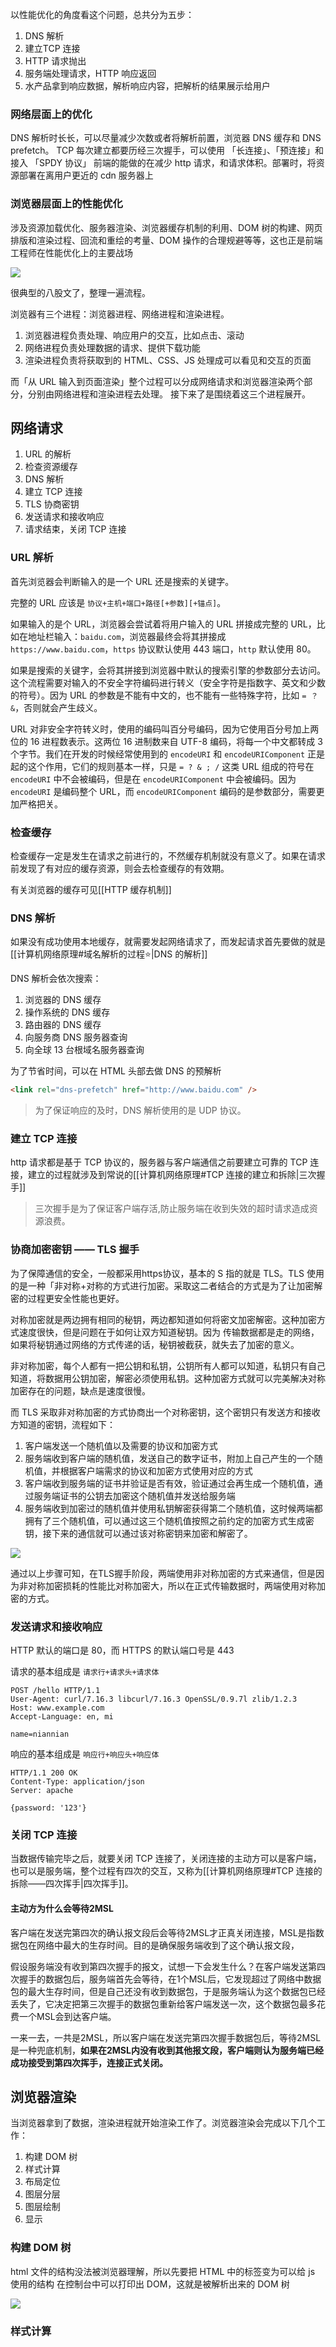 以性能优化的角度看这个问题，总共分为五步：

1. DNS 解析
2. 建立TCP 连接
3. HTTP 请求抛出
4. 服务端处理请求，HTTP 响应返回
5. 水产品拿到响应数据，解析响应内容，把解析的结果展示给用户

### 网络层面上的优化
DNS 解析时长长，可以尽量减少次数或者将解析前置，浏览器 DNS 缓存和 DNS prefetch。
TCP 每次建立都要历经三次握手，可以使用 「长连接」、「预连接」和接入 「SPDY 协议」
前端的能做的在减少 http 请求，和请求体积。部署时，将资源部署在离用户更近的 cdn 服务器上

### 浏览器层面上的性能优化

涉及资源加载优化、服务器渲染、浏览器缓存机制的利用、DOM 树的构建、网页排版和渲染过程、回流和重绘的考量、DOM 操作的合理规避等等，这也正是前端工程师在性能优化上的主要战场

![](http://cdn.liwuhou.cn/tmp/20220303164535.png)

很典型的八股文了，整理一遍流程。

浏览器有三个进程：浏览器进程、网络进程和渲染进程。

1. 浏览器进程负责处理、响应用户的交互，比如点击、滚动
2. 网络进程负责处理数据的请求、提供下载功能
3. 渲染进程负责将获取到的 HTML、CSS、JS 处理成可以看见和交互的页面


而「从 URL 输入到页面渲染」整个过程可以分成网络请求和浏览器渲染两个部分，分别由网络进程和渲染进程去处理。
接下来了是围绕着这三个进程展开。

## 网络请求
1. URL 的解析
2. 检查资源缓存
3. DNS 解析
4. 建立 TCP 连接
5. TLS 协商密钥
6. 发送请求和接收响应
7. 请求结束，关闭 TCP 连接

### URL 解析
首先浏览器会判断输入的是一个 URL 还是搜索的关键字。

完整的 URL 应该是 `协议+主机+端口+路径[+参数][+锚点]`。

如果输入的是个 URL，浏览器会尝试着将用户输入的 URL 拼接成完整的 URL，比如在地址栏输入：`baidu.com`，浏览器最终会将其拼接成 `https://www.baidu.com`，`https` 协议默认使用 443 端口，`http` 默认使用 80。

如果是搜索的关键字，会将其拼接到浏览器中默认的搜索引擎的参数部分去访问。这个流程需要对输入的不安全字符编码进行转义（安全字符是指数字、英文和少数的符号）。因为 URL 的参数是不能有中文的，也不能有一些特殊字符，比如 `= ？ &`，否则就会产生歧义。

URL 对非安全字符转义时，使用的编码叫百分号编码，因为它使用百分号加上两位的 16 进程数表示。这两位 16 进制数来自 UTF-8 编码，将每一个中文都转成 3 个字节。我们在开发的时候经常使用到的 `encodeURI` 和 `encodeURIComponent` 正是起的这个作用，它们的规则基本一样，只是 `= ? & ; /` 这类 URL 组成的符号在 `encodeURI` 中不会被编码，但是在 `encodeURIComponent` 中会被编码。因为 `encodeURI` 是编码整个 URL，而 `encodeURIComponent` 编码的是参数部分，需要更加严格把关。

### 检查缓存
检查缓存一定是发生在请求之前进行的，不然缓存机制就没有意义了。如果在请求前发现了有对应的缓存资源，则会去检查缓存的有效期。

有关浏览器的缓存可见[[HTTP 缓存机制]]

### DNS 解析
如果没有成功使用本地缓存，就需要发起网络请求了，而发起请求首先要做的就是 [[计算机网络原理#域名解析的过程⭐|DNS 的解析]]

DNS 解析会依次搜索：

1. 浏览器的 DNS 缓存
2. 操作系统的 DNS 缓存
3. 路由器的 DNS 缓存
4. 向服务商 DNS 服务器查询
5. 向全球 13 台根域名服务器查询

为了节省时间，可以在 HTML 头部去做 DNS 的预解析

```html
<link rel="dns-prefetch" href="http://www.baidu.com" />
```

>  为了保证响应的及时，DNS 解析使用的是 UDP 协议。

### 建立 TCP 连接
http 请求都是基于 TCP 协议的，服务器与客户端通信之前要建立可靠的 TCP 连接，建立的过程就涉及到常说的[[计算机网络原理#TCP 连接的建立和拆除|三次握手]]

> 三次握手是为了保证客户端存活,防止服务端在收到失效的超时请求造成资源浪费。

### 协商加密密钥 —— TLS 握手
为了保障通信的安全，一般都采用https协议，基本的 S 指的就是 TLS。TLS 使用的是一种「非对称+对称的方式进行加密。采取这二者结合的方式是为了让加密解密的过程更安全性能也更好。

对称加密就是两边拥有相同的秘钥，两边都知道如何将密文加密解密。这种加密方式速度很快，但是问题在于如何让双方知道秘钥。因为 传输数据都是走的网络，如果将秘钥通过网络的方式传递的话，秘钥被截获，就失去了加密的意义。

非对称加密，每个人都有一把公钥和私钥，公钥所有人都可以知道，私钥只有自己知道，将数据用公钥加密，解密必须使用私钥。这种加密方式就可以完美解决对称加密存在的问题，缺点是速度很慢。

而 TLS 采取非对称加密的方式协商出一个对称密钥，这个密钥只有发送方和接收方知道的密钥，流程如下：

1. 客户端发送一个随机值以及需要的协议和加密方式
2. 服务端收到客户端的随机值，发送自己的数字证书，附加上自己产生的一个随机值，并根据客户端需求的协议和加密方式使用对应的方式
3. 客户端收到服务端的证书并验证是否有效，验证通过会再生成一个随机值，通过服务端证书的公钥去加密这个随机值并发送给服务端
4. 服务端收到加密过的随机值并使用私钥解密获得第二个随机值，这时候两端都拥有了三个随机值，可以通过这三个随机值按照之前约定的加密方式生成密钥，接下来的通信就可以通过该对称密钥来加密和解密了。

![](http://cdn.liwuhou.cn/tmp/20220408065941.png)

通过以上步骤可知，在TLS握手阶段，两端使用非对称加密的方式来通信，但是因为非对称加密损耗的性能比对称加密大，所以在正式传输数据时，两端使用对称加密的方式。

### 发送请求和接收响应
HTTP 默认的端口是 80，而 HTTPS 的默认端口号是 443

请求的基本组成是 `请求行+请求头+请求体`

```
POST /hello HTTP/1.1
User-Agent: curl/7.16.3 libcurl/7.16.3 OpenSSL/0.9.7l zlib/1.2.3 
Host: www.example.com 
Accept-Language: en, mi 

name=niannian
```

响应的基本组成是 `响应行+响应头+响应体`

```
HTTP/1.1 200 OK
Content-Type: application/json
Server: apache

{password: '123'}
```

### 关闭 TCP 连接
当数据传输完毕之后，就要关闭 TCP 连接了，关闭连接的主动方可以是客户端，也可以是服务端，整个过程有四次的交互，又称为[[计算机网络原理#TCP 连接的拆除——四次挥手|四次挥手]]。

#### 主动方为什么会等待2MSL

客户端在发送完第四次的确认报文段后会等待2MSL才正真关闭连接，MSL是指数据包在网络中最大的生存时间。目的是确保服务端收到了这个确认报文段，

假设服务端没有收到第四次握手的报文，试想一下会发生什么？在客户端发送第四次握手的数据包后，服务端首先会等待，在1个MSL后，它发现超过了网络中数据包的最大生存时间，但是自己还没有收到数据包，于是服务端认为这个数据包已经丢失了，它决定把第三次握手的数据包重新给客户端发送一次，这个数据包最多花费一个MSL会到达客户端。

一来一去，一共是2MSL，所以客户端在发送完第四次握手数据包后，等待2MSL是一种兜底机制，**如果在2MSL内没有收到其他报文段，客户端则认为服务端已经成功接受到第四次挥手，连接正式关闭。**

## 浏览器渲染
当浏览器拿到了数据，渲染进程就开始渲染工作了。浏览器渲染会完成以下几个工作：
1. 构建 DOM 树
2. 样式计算
3. 布局定位
4. 图层分层
5. 图层绘制
6. 显示

### 构建 DOM 树
html 文件的结构没法被浏览器理解，所以先要把 HTML 中的标签变为可以给 js 使用的结构
在控制台中可以打印出 DOM，这就是被解析出来的 DOM 树

![](http://cdn.liwuhou.cn/tmp/20220330232111.png)

### 样式计算
